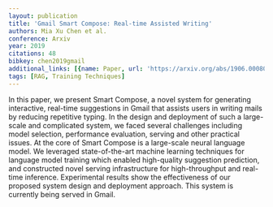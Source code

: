 ```yaml
---
layout: publication
title: 'Gmail Smart Compose: Real-time Assisted Writing'
authors: Mia Xu Chen et al.
conference: Arxiv
year: 2019
citations: 48
bibkey: chen2019gmail
additional_links: [{name: Paper, url: 'https://arxiv.org/abs/1906.00080'}]
tags: [RAG, Training Techniques]
---
```

In this paper, we present Smart Compose, a novel system for generating
interactive, real-time suggestions in Gmail that assists users in writing mails
by reducing repetitive typing. In the design and deployment of such a
large-scale and complicated system, we faced several challenges including model
selection, performance evaluation, serving and other practical issues. At the
core of Smart Compose is a large-scale neural language model. We leveraged
state-of-the-art machine learning techniques for language model training which
enabled high-quality suggestion prediction, and constructed novel serving
infrastructure for high-throughput and real-time inference. Experimental
results show the effectiveness of our proposed system design and deployment
approach. This system is currently being served in Gmail.